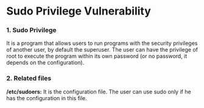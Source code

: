 # Sudo Privilege Vulnerability

### 1. Sudo Privilege
It is a program that allows users to run programs with the security privileges of another user, by default the superuser. The user can have the privilege of root to execute the program within its own password (or no password, it depends on the configuration).

### 2. Related files
**/etc/sudoers:** It is the configuration file. The user can use sudo only if he has the configuration in this file.
